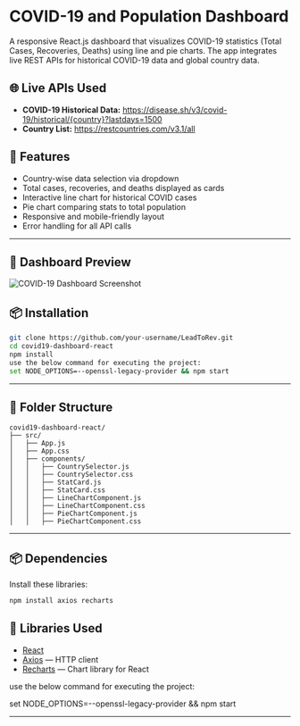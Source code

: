 # COVID-19 and Population Dashboard

A responsive React.js dashboard that visualizes COVID-19 statistics (Total Cases, Recoveries, Deaths) using line and pie charts. The app integrates live REST APIs for historical COVID-19 data and global country data.

## 🌐 Live APIs Used
- **COVID-19 Historical Data:** https://disease.sh/v3/covid-19/historical/{country}?lastdays=1500
- **Country List:** https://restcountries.com/v3.1/all

## 🚀 Features
- Country-wise data selection via dropdown
- Total cases, recoveries, and deaths displayed as cards
- Interactive line chart for historical COVID cases
- Pie chart comparing stats to total population
- Responsive and mobile-friendly layout
- Error handling for all API calls

---
## 📸 Dashboard Preview

![COVID-19 Dashboard Screenshot](./assets/covid19-dashboard.png)

## 📦 Installation

```bash
git clone https://github.com/your-username/LeadToRev.git
cd covid19-dashboard-react
npm install
use the below command for executing the project:
set NODE_OPTIONS=--openssl-legacy-provider && npm start
```

---

## 📁 Folder Structure
```
covid19-dashboard-react/
├── src/
│   ├── App.js
│   ├── App.css
│   ├── components/
│   │   ├── CountrySelector.js
│   │   ├── CountrySelector.css
│   │   ├── StatCard.js
│   │   ├── StatCard.css
│   │   ├── LineChartComponent.js
│   │   ├── LineChartComponent.css
│   │   ├── PieChartComponent.js
│   │   ├── PieChartComponent.css
```

---

## 📦 Dependencies
Install these libraries:
```bash
npm install axios recharts
```

## 🧩 Libraries Used
- [React](https://reactjs.org/)
- [Axios](https://github.com/axios/axios) — HTTP client
- [Recharts](https://recharts.org/en-US/) — Chart library for React


use the below command for executing the project:



set NODE_OPTIONS=--openssl-legacy-provider && npm start






---


